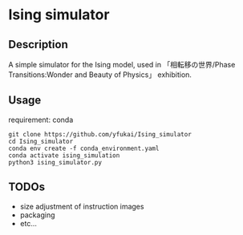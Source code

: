 # Ising simulator

## Description

A simple simulator for the Ising model, used in 「相転移の世界/Phase Transitions:Wonder and Beauty of Physics」 exhibition.

## Usage
requirement: conda 

```
git clone https://github.com/yfukai/Ising_simulator
cd Ising_simulator
conda env create -f conda_environment.yaml
conda activate ising_simulation
python3 ising_simulator.py 
```

## TODOs
- size adjustment of instruction images
- packaging 
- etc...
